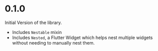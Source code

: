 # 0.1.0

Initial Version of the library.

- Includes `Nestable` mixin
- Includes `Nested`, a Flutter Widget which helps nest multiple widgets without needing to manually nest them.
